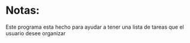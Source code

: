 # Notas:

Este programa esta hecho para ayudar a tener una lista de tareas que el usuario desee organizar